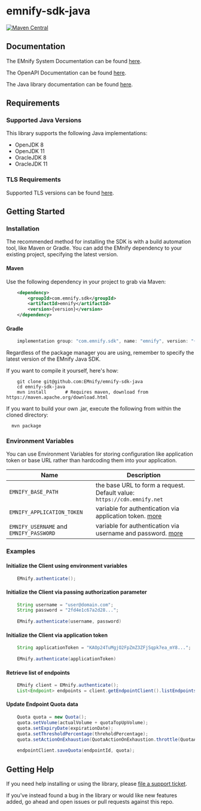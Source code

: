 # emnify-sdk-java

[![Maven Central](https://img.shields.io/maven-central/v/com.emnify.sdk/emnify)](https://search.maven.org/search?q=g:com.emnify.sddk%20AND%20a:emnify)

## Documentation

The EMnify System Documentation can be found [here](https://cdn.emnify.net/api/doc/index.html).

The OpenAPI Documentation can be found [here](https://cdn.emnify.net/api/doc/swagger.html).

The Java library documentation can be found [here](https://emnify.github.io/emnify-sdk-java/).

## Requirements

### Supported Java Versions

This library supports the following Java implementations:

* OpenJDK 8
* OpenJDK 11
* OracleJDK 8
* OracleJDK 11

### TLS Requirements

Supported TLS versions can be found [here](https://www.ssllabs.com/ssltest/analyze.html?d=cdn.emnify.net&latest).

## Getting Started

### Installation

The recommended method for installing the SDK is with a build automation tool, like Maven or Gradle. 
You can add the EMnify dependency to your existing project, specifying the latest version.

#### Maven

Use the following dependency in your project to grab via Maven:

```xml
    <dependency>
        <groupId>com.emnify.sdk</groupId>
        <artifactId>emnify</artifactId>
        <version>{version}</version>
    </dependency>
```

#### Gradle
```gradle
    implementation group: "com.emnify.sdk", name: "emnify", version: "{version}"
```

Regardless of the package manager you are using, remember to specify the latest version of the EMnify Java SDK.

If you want to compile it yourself, here's how:

```shell
    git clone git@github.com:EMnify/emnify-sdk-java
    cd emnify-sdk-java
    mvn install       # Requires maven, download from https://maven.apache.org/download.html
```
If you want to build your own .jar, execute the following from within the cloned directory:
```shell
  mvn package
```

### Environment Variables

You can use Environment Variables for storing configuration like application token or base URL rather than hardcoding them into your application.

| Name                              | Description                                                                                                      |
|-----------------------------------|------------------------------------------------------------------------------------------------------------------|
| `EMNIFY_BASE_PATH`                  | the base URL to form a request. Default value:  `https://cdn.emnify.net`                                         |
| `EMNIFY_APPLICATION_TOKEN`          | variable for authentication via application token. [more](https://cdn.emnify.net/api/doc/application-token.html) |
| `EMNIFY_USERNAME` and `EMNIFY_PASSWORD` | variable for authentication via username and password. [more](https://cdn.emnify.net/api/doc/basic-auth.html)      |

### Examples

#### Initialize the Client using environment variables

```java
    EMnify.authenticate();
```

#### Initialize the Client via passing authorization parameter

```java
    String username = "user@domain.com";
    String password = "2fd4e1c67a2d28...";
    
    EMnify.authenticate(username, password)
```

#### Initialize the Client via application token

```java
    String applicationToken = "KAOp24TuMgjO2FpZmZ3ZFjSqpk7ea_mY8...";
    
    EMnify.authenticate(applicationToken)
```

#### Retrieve list of endpoints

```java
    EMnify client = EMnify.authenticate();
    List<Endpoint> endpoints = client.getEndpointClient().listEndpoints();
```

#### Update Endpoint Quota data

```java
    Quota quota = new Quota();
    quota.setVolume(actualVolume + quotaTopUpVolume);
    quota.setExpiryDate(expirationDate);
    quota.setThresholdPercentage(threholdPercentage);
    quota.setActionOnExhaustion(QuotaActionOnExhaustion.throttle(QuotaActionOnExhaustion.QuotaPeakThroughput.SLOW));
    
    endpointClient.saveQuota(endpointId, quota);
```

## Getting Help

If you need help installing or using the library, please [file a support ticket](https://support.emnify.com/hc/en-us/requests/new).

If you've instead found a bug in the library or would like new features added, go ahead and open issues or pull requests against this repo.
